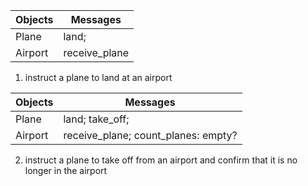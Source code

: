 Objects  | Messages
------------- | -------------
Plane | land;
Airport | receive_plane


1) instruct a plane to land at an airport

Objects  | Messages
------------- | -------------
Plane | land; take_off;
Airport |receive_plane; count_planes: empty?

2) instruct a plane to take off from an airport and confirm that it is no longer in the airport

